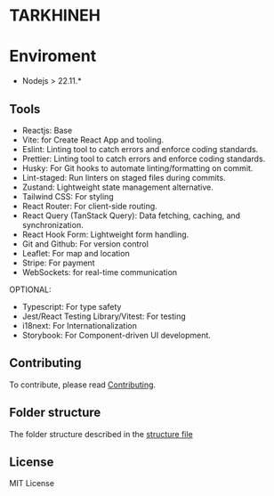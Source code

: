 # TARKHINEH

# Enviroment
- Nodejs > 22.11.*

## Tools

- Reactjs: Base
- Vite: for Create React App and tooling.
- Eslint: Linting tool to catch errors and enforce coding standards.
- Prettier: Linting tool to catch errors and enforce coding standards.
- Husky: For Git hooks to automate linting/formatting on commit.
- Lint-staged: Run linters on staged files during commits.
- Zustand: Lightweight state management alternative.
- Tailwind CSS: For styling
- React Router: For client-side routing.
- React Query (TanStack Query): Data fetching, caching, and synchronization.
- React Hook Form: Lightweight form handling.
- Git and Github: For version control
- Leaflet: For map and location
- Stripe: For payment
- WebSockets: for real-time communication

OPTIONAL:

- Typescript: For type safety
- Jest/React Testing Library/Vitest: For testing
- i18next: For Internationalization
- Storybook: For Component-driven UI development.

## Contributing

To contribute, please read [Contributing](./CONTRIBUTING.md).

## Folder structure

The folder structure described in the [structure file](./FOLDER_STRUCTURE.md)

## License

MIT License
